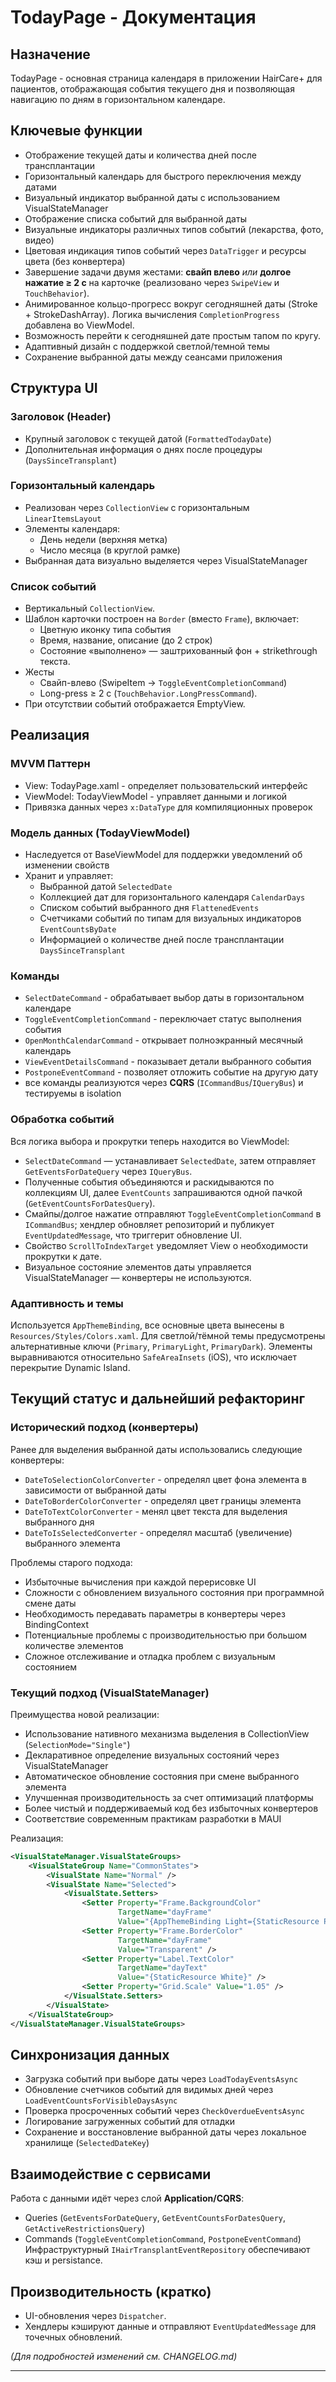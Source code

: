 # TodayPage - Документация

## Назначение
TodayPage - основная страница календаря в приложении HairCare+ для пациентов, отображающая события текущего дня и позволяющая навигацию по дням в горизонтальном календаре.

## Ключевые функции
- Отображение текущей даты и количества дней после трансплантации
- Горизонтальный календарь для быстрого переключения между датами
- Визуальный индикатор выбранной даты с использованием VisualStateManager
- Отображение списка событий для выбранной даты
- Визуальные индикаторы различных типов событий (лекарства, фото, видео)
- Цветовая индикация типов событий через `DataTrigger` и ресурсы цвета (без конвертера)
- Завершение задачи двумя жестами: **свайп влево** _или_ **долгое нажатие&nbsp;≥ 2 с** на карточке (реализовано через `SwipeView` и `TouchBehavior`).
- Анимированное кольцо-прогресс вокруг сегодняшней даты (Stroke + StrokeDashArray). Логика вычисления `CompletionProgress` добавлена во ViewModel.
- Возможность перейти к сегодняшней дате простым тапом по кругу.
- Адаптивный дизайн с поддержкой светлой/темной темы
- Сохранение выбранной даты между сеансами приложения

## Структура UI
### Заголовок (Header)
- Крупный заголовок с текущей датой (`FormattedTodayDate`)
- Дополнительная информация о днях после процедуры (`DaysSinceTransplant`)

### Горизонтальный календарь
- Реализован через `CollectionView` с горизонтальным `LinearItemsLayout`
- Элементы календаря:
  - День недели (верхняя метка)
  - Число месяца (в круглой рамке)
- Выбранная дата визуально выделяется через VisualStateManager

### Список событий
- Вертикальный `CollectionView`.
- Шаблон карточки построен на `Border` (вместо `Frame`), включает:
  - Цветную иконку типа события
  - Время, название, описание (до 2 строк)  
  - Состояние «выполнено» — заштрихованный фон + strikethrough текста.
- Жесты
  - Свайп-влево (SwipeItem → `ToggleEventCompletionCommand`)
  - Long-press ≥ 2 с (`TouchBehavior.LongPressCommand`).
- При отсутствии событий отображается EmptyView.

## Реализация
### MVVM Паттерн
- View: TodayPage.xaml - определяет пользовательский интерфейс
- ViewModel: TodayViewModel - управляет данными и логикой
- Привязка данных через `x:DataType` для компиляционных проверок

### Модель данных (TodayViewModel)
- Наследуется от BaseViewModel для поддержки уведомлений об изменении свойств
- Хранит и управляет:
  - Выбранной датой `SelectedDate`
  - Коллекцией дат для горизонтального календаря `CalendarDays`
  - Списком событий выбранного дня `FlattenedEvents`
  - Счетчиками событий по типам для визуальных индикаторов `EventCountsByDate`
  - Информацией о количестве дней после трансплантации `DaysSinceTransplant`

### Команды
- `SelectDateCommand` - обрабатывает выбор даты в горизонтальном календаре
- `ToggleEventCompletionCommand` - переключает статус выполнения события
- `OpenMonthCalendarCommand` - открывает полноэкранный месячный календарь
- `ViewEventDetailsCommand` - показывает детали выбранного события
- `PostponeEventCommand` - позволяет отложить событие на другую дату
- все команды реализуются через **CQRS** (`ICommandBus`/`IQueryBus`) и тестируемы в isolation

### Обработка событий
Вся логика выбора и прокрутки теперь находится во ViewModel:
* `SelectDateCommand` — устанавливает `SelectedDate`, затем отправляет `GetEventsForDateQuery` через `IQueryBus`.
* Полученные события объединяются и раскидываются по коллекциям UI, далее `EventCounts` запрашиваются одной пачкой (`GetEventCountsForDatesQuery`).
* Смайпы/долгое нажатие отправляют `ToggleEventCompletionCommand` в `ICommandBus`; хендлер обновляет репозиторий и публикует `EventUpdatedMessage`, что триггерит обновление UI.
* Свойство `ScrollToIndexTarget` уведомляет View о необходимости прокрутки к дате.
* Визуальное состояние элементов даты управляется VisualStateManager — конвертеры не используются.

### Адаптивность и темы
Используется `AppThemeBinding`, все основные цвета вынесены в `Resources/Styles/Colors.xaml`.
Для светлой/тёмной темы предусмотрены альтернативные ключи (`Primary`, `PrimaryLight`, `PrimaryDark`).
Элементы выравниваются относительно `SafeAreaInsets` (iOS), что исключает перекрытие Dynamic Island.

## Текущий статус и дальнейший рефакторинг
### Исторический подход (конвертеры)
Ранее для выделения выбранной даты использовались следующие конвертеры:
- `DateToSelectionColorConverter` - определял цвет фона элемента в зависимости от выбранной даты
- `DateToBorderColorConverter` - определял цвет границы элемента
- `DateToTextColorConverter` - менял цвет текста для выделения выбранного дня
- `DateToIsSelectedConverter` - определял масштаб (увеличение) выбранного элемента

Проблемы старого подхода:
- Избыточные вычисления при каждой перерисовке UI
- Сложности с обновлением визуального состояния при программной смене даты
- Необходимость передавать параметры в конвертеры через BindingContext
- Потенциальные проблемы с производительностью при большом количестве элементов
- Сложное отслеживание и отладка проблем с визуальным состоянием

### Текущий подход (VisualStateManager)
Преимущества новой реализации:
- Использование нативного механизма выделения в CollectionView (`SelectionMode="Single"`)
- Декларативное определение визуальных состояний через VisualStateManager
- Автоматическое обновление состояния при смене выбранного элемента
- Улучшенная производительность за счет оптимизаций платформы
- Более чистый и поддерживаемый код без избыточных конвертеров
- Соответствие современным практикам разработки в MAUI

Реализация:
```xml
<VisualStateManager.VisualStateGroups>
    <VisualStateGroup Name="CommonStates">
        <VisualState Name="Normal" />
        <VisualState Name="Selected">
            <VisualState.Setters>
                <Setter Property="Frame.BackgroundColor" 
                        TargetName="dayFrame" 
                        Value="{AppThemeBinding Light={StaticResource Primary}, Dark={StaticResource Primary}}" />
                <Setter Property="Frame.BorderColor" 
                        TargetName="dayFrame" 
                        Value="Transparent" />
                <Setter Property="Label.TextColor" 
                        TargetName="dayText" 
                        Value="{StaticResource White}" />
                <Setter Property="Grid.Scale" Value="1.05" />
            </VisualState.Setters>
        </VisualState>
    </VisualStateGroup>
</VisualStateManager.VisualStateGroups>
```

## Синхронизация данных
- Загрузка событий при выборе даты через `LoadTodayEventsAsync`
- Обновление счетчиков событий для видимых дней через `LoadEventCountsForVisibleDaysAsync`
- Проверка просроченных событий через `CheckOverdueEventsAsync`
- Логирование загруженных событий для отладки
- Сохранение и восстановление выбранной даты через локальное хранилище (`SelectedDateKey`)

## Взаимодействие с сервисами
Работа с данными идёт через слой **Application/CQRS**: 
* Queries (`GetEventsForDateQuery`, `GetEventCountsForDatesQuery`, `GetActiveRestrictionsQuery`) 
* Commands (`ToggleEventCompletionCommand`, `PostponeEventCommand`)
Инфраструктурный `IHairTransplantEventRepository` обеспечивают кэш и persistance.

## Производительность (кратко)
* UI-обновления через `Dispatcher`.
* Хендлеры кэшируют данные и отправляют `EventUpdatedMessage` для точечных обновлений.

*(Для подробностей изменений см. CHANGELOG.md)*

--- 